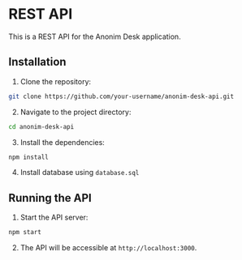 # REST API

This is a REST API for the Anonim Desk application.

## Installation

1. Clone the repository:

  ```bash
  git clone https://github.com/your-username/anonim-desk-api.git
  ```

2. Navigate to the project directory:

  ```bash
  cd anonim-desk-api
  ```

3. Install the dependencies:

  ```bash
  npm install
  ```

4. Install database using `database.sql`

## Running the API

1. Start the API server:

  ```bash
  npm start
  ```

2. The API will be accessible at `http://localhost:3000`.
